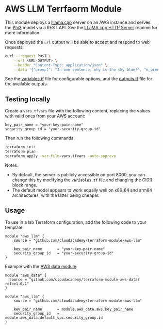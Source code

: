 # AWS LLM Terrfaorm Module

This module deploys a [lllama.cpp](https://github.com/ggerganov/llama.cpp) server on an AWS instance and serves the [Phi3](https://huggingface.co/microsoft/Phi-3-mini-4k-instruct-gguf) model via a REST API. See the [LLaMA.cpp HTTP Server](https://github.com/ggerganov/llama.cpp/blob/master/examples/server/README.md) readme for more information.

Once deployed the `url` output will be able to accept and respond to web requests:

```bash
curl --request POST \
    --url <URL-OUTPUT> \
    --header "Content-Type: application/json" \
    --data '{"prompt": "In one sentence, why is the sky blue?", "n_predict": 128}'
```

See the [variables.tf](variables.tf) file for configurable options, and the [outputs.tf](outputs.tf) file for the available outputs.

## Testing locally

Create a `vars.tfvars` file with the following content, replacing the values with valid ones from your AWS account:

```hcl
key_pair_name = "your-key-pair-name"
security_group_id = "your-security-group-id"
```

Then run the following commands:

```bash
terraform init
terraform plan
terraform apply -var-file=vars.tfvars -auto-approve
```

Notes:

- By default, the server is publicly accessible on port 8000, you can change this by modifying the `variables.tf` file and changing the CIDR block range.
- The default model appears to work equally well on x86_64 and arm64 architectures, with the latter being cheaper.

## Usage

To use in a lab Terraform configuration, add the following code to your template:

```hcl
module "aws_llm" {
    source = "github.com/cloudacademy/terraform-module-aws-llm"

    key_pair_name       = "your-key-pair-name"
    security_group_id   = "your-security-group-id"
}
```

Example with the [AWS data module](https://github.com/cloudacademy/terraform-module-aws-data):

```hcl
module "aws_data" {
  source = "github.com/cloudacademy/terraform-module-aws-data?ref=v1.0.1"
}

module "aws_llm" {
    source = "github.com/cloudacademy/terraform-module-aws-llm"

    key_pair_name       = module.aws_data.aws.key_pair_name
    security_group_id   = module.aws_data.default_vpc.security_group.id
}
```